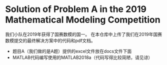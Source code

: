 # Solution of Problem A in the 2019 Mathematical Modeling Competition
我们小队在2019年获得了国赛数模的国一。
在本仓库中上传了我们在2019年国赛数模提交的最终解决方案中的代码和pdf文档。

- 题目A（我们做的是A题）提供的excel文件放在docs文件下面
- MATLAB代码编写使用的MATLAB2018a（代码写得比较简陋，请见谅）
